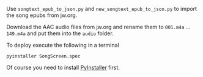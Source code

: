 Use `songtext_epub_to_json.py` and `new_songtext_epub_to_json.py` to import the song epubs from jw.org.

Download the AAC audio files from jw.org and rename them to `001.m4a` ... `149.m4a` and put them into the `audio` folder.

To deploy execute the following in a terminal

    pyinstaller SongScreen.spec
    
Of course you need to install [PyInstaller](http://pythonhosted.org/PyInstaller/) first.